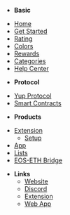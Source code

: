 - **Basic**
* [Home](/)
* [Get Started](/getstarted.md)
* [Rating](/rating.md)
* [Colors](/colors.md)
* [Rewards](/rewards.md)
* [Categories](/categories.md)
* [Help Center](https://help.yup.io/)
- **Protocol**
* [Yup Protocol](/protocol.md)
* [Smart Contracts](/smartcontracts.md)
- **Products**
* [Extension](/ext.md)
  * [Setup](/ext_setup.md)
* [App](/app.md)
* [Lists](/lists.md)
* [EOS-ETH Bridge](/bridge.md)
- **Links**
  *  <u>[Website](https://yup.io/)</u>
  *  <u>[Discord](https://discord.gg/uFAm9s)</u>
  * <u>[Extension](https://chrome.google.com/webstore/detail/yup-the-opinion-layer-of/nhmeoaahigiljjdkoagafdccikgojjoi)</u>
  *  <u>[Web App](https://app.yup.io/)</u>
